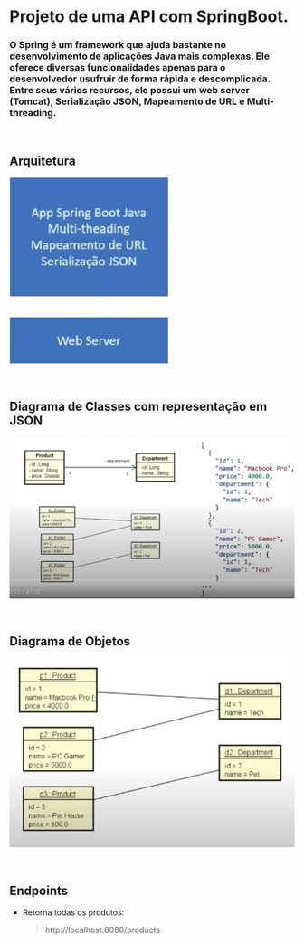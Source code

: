 # Projeto de uma API com SpringBoot.

### O Spring é um framework que ajuda bastante no desenvolvimento de aplicações Java mais complexas. Ele oferece diversas funcionalidades apenas para o desenvolvedor usufruir de forma rápida e descomplicada. Entre seus vários recursos, ele possui um web server (Tomcat), Serialização JSON, Mapeamento de URL e Multi-threading.

<br>

## Arquitetura
![arquitetura-spring](./imagens/spring-arquitetura.png)

<br>

## Diagrama de Classes com representação em JSON
![diagrama-classes](./imagens/api-rest-spring.png)

<br>

## Diagrama de Objetos
![diagrama-objetos](./imagens/diagrama-de-objetos.png)

<br>

## Endpoints

* Retorna todas os produtos:

    > http://localhost:8080/products